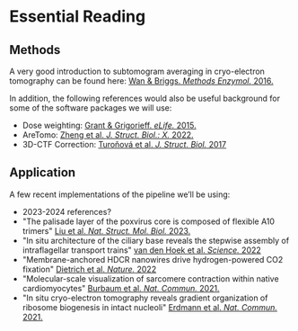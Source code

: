 # Essential Reading

## Methods

A very good introduction to subtomogram averaging in cryo-electron tomography can be found here: [Wan & Briggs. _Methods Enzymol._ 2016.](https://doi.org/10.1016/bs.mie.2016.04.014)

In addition, the following references would also be useful background for some of the software packages we will use:

- Dose weighting: [Grant & Grigorieff. _eLife._ 2015.](https://doi.org/10.7554/ELIFE.06980)
- AreTomo: [Zheng et al. _J. Struct. Biol.: X._ 2022.](https://doi.org/10.1016/J.YJSBX.2022.100068)
- 3D-CTF Correction: [Turoňová et al. _J. Struct. Biol._ 2017](https://doi.org/10.1016/j.jsb.2017.07.007)

## Application

A few recent implementations of the pipeline we’ll be using:

- 2023-2024 references?
- "The palisade layer of the poxvirus core is composed of flexible A10 trimers" [Liu et al. _Nat. Struct. Mol. Biol._ 2023.](https://doi.org/10.1038/s41594-024-01218-5)
- "In situ architecture of the ciliary base reveals the stepwise assembly of intraflagellar transport trains" [van den Hoek et al. _Science._ 2022](https://doi.org/10.1126/SCIENCE.ABM6704)
- "Membrane-anchored HDCR nanowires drive hydrogen-powered CO2 fixation" [Dietrich et al. _Nature._ 2022](https://doi.org/10.1038/s41586-022-04971-z)
- "Molecular-scale visualization of sarcomere contraction within native cardiomyocytes" [Burbaum et al. _Nat. Commun._ 2021.](https://doi.org/10.1038/s41467-021-24049-0)
- "In situ cryo-electron tomography reveals gradient organization of ribosome biogenesis in intact nucleoli" [Erdmann et al. _Nat. Commun._ 2021.](https://doi.org/10.1038/s41467-021-25413-w)

